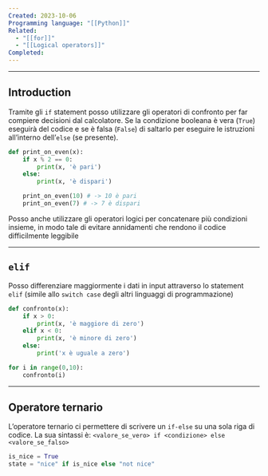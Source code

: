 ```yaml
---
Created: 2023-10-06
Programming language: "[[Python]]"
Related:
  - "[[for]]"
  - "[[Logical operators]]"
Completed:
---
```

---
## Introduction
Tramite gli  `if` statement posso utilizzare gli operatori di confronto per far compiere decisioni dal calcolatore. Se la condizione booleana è vera (`True`) eseguirà del codice e se è falsa (`False`) di saltarlo per eseguire le istruzioni all’interno dell’`else` (se presente).

```python
def print_on_even(x):
	if x % 2 == 0:
		print(x, 'è pari')
	else:
		print(x, 'è dispari')

	print_on_even(10) # -> 10 è pari
	print_on_even(7) # -> 7 è dispari
```

Posso anche utilizzare gli operatori logici per concatenare più condizioni insieme, in modo tale di evitare annidamenti che rendono il codice difficilmente leggibile

---
## `elif`
Posso differenziare maggiormente i dati in input attraverso lo statement `elif` (simile allo `switch case` degli altri linguaggi di programmazione)

```python
def confronto(x):
	if x > 0:
		print(x, 'è maggiore di zero')
	elif x < 0:
		print(x, 'è minore di zero')
	else:
		print('x è uguale a zero')

for i in range(0,10):
	confronto(i)
```

---
## Operatore ternario
L’operatore ternario ci permettere di scrivere un `if-else` su una sola riga di codice. La sua sintassi è: `<valore_se_vero> if <condizione> else <valore_se_falso>`

```python
is_nice = True
state = "nice" if is_nice else "not nice"
```